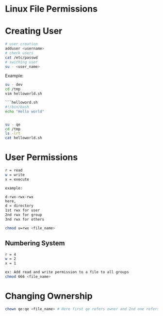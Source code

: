 # Linux File Permissions

# Creating User

```bash
# user creation
adduser <username>
# check users
cat /etc/passwd
# swithing user
su - <user_name>

```

Example:

```bash
su - dev
cd /tmp
vim helloworld.sh

```helloword.sh
#!/bin/bash
echo "Hello world"


su - qe
cd /tmp
ls -lrt
cat helloworld.sh
```

# User Permissions

```bash
r = read
w = write
x = execute

example:

d-rwx-rwx-rwx
here,
d = directory
1st rwx for user
2nd rwx for group
3nd rwx for others
```

```bash
chmod u=rwx <file_name>
```

## Numbering System

```bash
r = 4
w = 2
x = 1

ex: Add read and write permission to a file to all groups
chmod 666 <file_name>
```

# Changing Ownership

```bash
chown qe:qe <file_name> # Here first qe refers owner and 2nd one refers group that file belongs to
```
